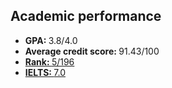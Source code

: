 ## Academic performance

<ul style="margin:0 0 5px;">
  <li>
    <a><autocolor><b>GPA: </b>3.8/4.0</autocolor></a>
  </li>      
  <li>
    <a><autocolor><b>Average credit score: </b>91.43/100</autocolor></a>
  </li>  
  <li>
    <a href="/assets/supporting_files/paiming.pdf"><autocolor><b>Rank: </b>5/196</autocolor></a>
  </li>     


  <li>
    <a href="/assets/supporting_files/IELTS.pdf"><autocolor><b>IELTS: </b>7.0</autocolor></a>
  </li>     

</ul>